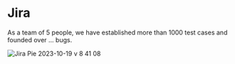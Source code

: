 # Jira
As a team of 5 people, we have established more than 1000 test cases and founded over ... bugs.

![Jira Pie 2023-10-19 v 8 41 08](https://github.com/LinAdame/Jira/assets/127491524/e2d168b3-d44a-4034-a967-291f8a0377b2)
